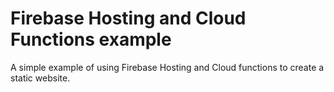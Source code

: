 # Firebase Hosting and Cloud Functions example
A simple example of using Firebase Hosting and Cloud functions to create a static website.
